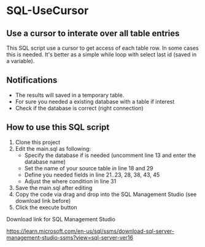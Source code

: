 # SQL-UseCursor

## Use a cursor to interate over all table entries

This SQL script use a cursor to get access of each table row. In some cases this is needed.
It's better as a simple while loop with select last id (saved in a variable).

## Notifications

* The results will saved in a temporary table.
* For sure you needed a existing database with a table if interest
* Check if the database is correct (right connection)

## How to use this SQL script

1. Clone this project
2. Edit the main.sql as following:
    - Specify the database if is needed (uncomment line 13 and enter the database name)
    - Set the name of your source table in line 18 and 29
    - Define you needed fields in line 21..23, 28, 38, 43, 45
    - Adjust the where condition in line 31
4. Save the main.sql after editing
5. Copy the code via drag and drop into the SQL Management Studio (see download link before)
6. Click the execute button

Download link for SQL Management Studio

https://learn.microsoft.com/en-us/sql/ssms/download-sql-server-management-studio-ssms?view=sql-server-ver16
